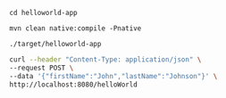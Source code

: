 `cd helloworld-app`

`mvn clean native:compile -Pnative`

`./target/helloworld-app`

```bash
curl --header "Content-Type: application/json" \
--request POST \
--data '{"firstName":"John","lastName":"Johnson"}' \
http://localhost:8080/helloWorld
```
